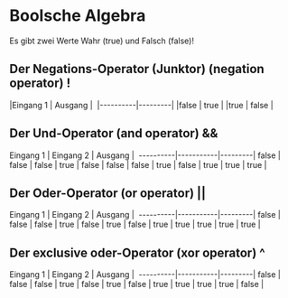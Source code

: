 # Boolsche Algebra
Es gibt zwei Werte Wahr (true) und Falsch (false)!

## Der Negations-Operator (Junktor) (negation operator) !

|Eingang 1 | Ausgang | 
|----------|---------|
|false     | true    |
|true      | false   |

## Der Und-Operator (and operator) &&

Eingang 1 | Eingang 2 | Ausgang | 
----------|-----------|---------|
false     | false     | false   |
true      | false     | false   |
false     | true      | false   |
true      | true      | true    |

## Der Oder-Operator (or operator) ||

Eingang 1 | Eingang 2 | Ausgang | 
----------|-----------|---------|
false     | false     | false   |
true      | false     | true    |
false     | true      | true    |
true      | true      | true    |

## Der exclusive oder-Operator (xor operator) ^

Eingang 1 | Eingang 2 | Ausgang | 
----------|-----------|---------|
false     | false     | false   |
true      | false     | true    |
false     | true      | true    |
true      | true      | false   |